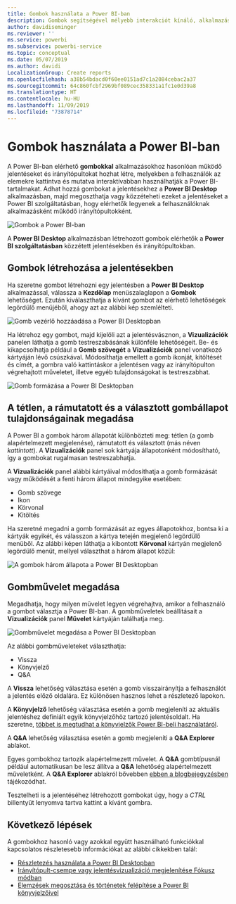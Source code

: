 ```yaml
---
title: Gombok használata a Power BI-ban
description: Gombok segítségével mélyebb interakciót kínáló, alkalmazásként működő jelentéseket és irányítópultokat hozhat létre a Power BI Desktop alkalmazásban
author: davidiseminger
ms.reviewer: ''
ms.service: powerbi
ms.subservice: powerbi-service
ms.topic: conceptual
ms.date: 05/07/2019
ms.author: davidi
LocalizationGroup: Create reports
ms.openlocfilehash: a38b54bdacd0f60ee0151ad7c1a2084cebac2a37
ms.sourcegitcommit: 64c860fcbf2969bf089cec358331a1fc1e0d39a8
ms.translationtype: HT
ms.contentlocale: hu-HU
ms.lasthandoff: 11/09/2019
ms.locfileid: "73878714"
---
```

# <a name="using-buttons-in-power-bi"></a>Gombok használata a Power BI-ban
A Power BI-ban elérhető **gombokkal** alkalmazásokhoz hasonlóan működő jelentéseket és irányítópultokat hozhat létre, melyekben a felhasználók az elemekre kattintva és mutatva interaktívabban használhatják a Power BI-tartalmakat. Adhat hozzá gombokat a jelentésekhez a **Power BI Desktop** alkalmazásban, majd megoszthatja vagy közzéteheti ezeket a jelentéseket a Power BI szolgáltatásban, hogy elérhetők legyenek a felhasználóknak alkalmazásként működő irányítópultokként.

![Gombok a Power BI-ban](media/desktop-buttons/desktop-buttons_01.png)

A **Power BI Desktop** alkalmazásban létrehozott gombok elérhetők a **Power BI szolgáltatásban** közzétett jelentésekben és irányítópultokban.

## <a name="creating-buttons-in-reports"></a>Gombok létrehozása a jelentésekben
Ha szeretne gombot létrehozni egy jelentésben a **Power BI Desktop** alkalmazással, válassza a **Kezdőlap** menüszalaglapon a **Gombok** lehetőséget. Ezután kiválaszthatja a kívánt gombot az elérhető lehetőségek legördülő menüjéből, ahogy azt az alábbi kép szemlélteti. 

![Gomb vezérlő hozzáadása a Power BI Desktopban](media/desktop-buttons/desktop-buttons_02.png)

Ha létrehoz egy gombot, majd kijelöli azt a jelentésvásznon, a **Vizualizációk** panelen láthatja a gomb testreszabásának különféle lehetőségeit. Be- és kikapcsolhatja például a **Gomb szövegét** a **Vizualizációk** panel vonatkozó kártyáján lévő csúszkával. Módosíthatja emellett a gomb ikonját, kitöltését és címét, a gombra való kattintáskor a jelentésen vagy az irányítópulton végrehajtott műveletet, illetve egyéb tulajdonságokat is testreszabhat.

![Gomb formázása a Power BI Desktopban](media/desktop-buttons/desktop-buttons_03.png)

## <a name="set-button-properties-when-idle-hovered-over-or-selected"></a>A tétlen, a rámutatott és a választott gombállapot tulajdonságainak megadása

A Power BI a gombok három állapotát különbözteti meg: tétlen (a gomb alapértelmezett megjelenése), rámutatott és választott (más néven *kattintott*). A **Vizualizációk** panel sok kártyája állapotonként módosítható, így a gombokat rugalmasan testreszabhatja.

A **Vizualizációk** panel alábbi kártyáival módosíthatja a gomb formázását vagy működését a fenti három állapot mindegyike esetében:

* Gomb szövege
* Ikon
* Körvonal
* Kitöltés

Ha szeretné megadni a gomb formázását az egyes állapotokhoz, bontsa ki a kártyák egyikét, és válasszon a kártya tetején megjelenő legördülő menüből. Az alábbi képen láthatja a kibontott **Körvonal** kártyán megjelenő legördülő menüt, mellyel választhat a három állapot közül:

![A gombok három állapota a Power BI Desktopban](media/desktop-buttons/desktop-buttons_04.png)


## <a name="select-the-action-for-a-button"></a>Gombművelet megadása

Megadhatja, hogy milyen művelet legyen végrehajtva, amikor a felhasználó a gombot választja a Power BI-ban. A gombműveletek beállításait a **Vizualizációk** panel **Művelet** kártyáján találhatja meg.

![Gombművelet megadása a Power BI Desktopban](media/desktop-buttons/desktop-buttons_05.png)

Az alábbi gombműveleteket választhatja:

* Vissza
* Könyvjelző
* Q&A

A **Vissza** lehetőség választása esetén a gomb visszairányítja a felhasználót a jelentés előző oldalára. Ez különösen hasznos lehet a részletező lapokon.

A **Könyvjelző** lehetőség választása esetén a gomb megjeleníti az aktuális jelentéshez definiált egyik könyvjelzőhöz tartozó jelentésoldalt. Ha szeretne, [többet is megtudhat a könyvjelzők Power BI-beli használatáról](desktop-bookmarks.md). 

A **Q&A** lehetőség választása esetén a gomb megjeleníti a **Q&A Explorer** ablakot. 

Egyes gombokhoz tartozik alapértelmezett művelet. A **Q&A** gombtípusnál például automatikusan be lesz állítva a **Q&A** lehetőség alapértelmezett műveletként. A **Q&A Explorer** ablakról bővebben [ebben a blogbejegyzésben](https://powerbi.microsoft.com/blog/power-bi-desktop-april-2018-feature-summary/#Q&AExplorer) tájékozódhat.

Tesztelheti is a jelentéséhez létrehozott gombokat úgy, hogy a *CTRL* billentyűt lenyomva tartva kattint a kívánt gombra. 

## <a name="next-steps"></a>Következő lépések
A gombokhoz hasonló vagy azokkal együtt használható funkciókkal kapcsolatos részletesebb információkat az alábbi cikkekben talál:

* [Részletezés használata a Power BI Desktopban](desktop-drillthrough.md)
* [Irányítópult-csempe vagy jelentésvizualizáció megjelenítése Fókusz módban](consumer/end-user-focus.md)
* [Elemzések megosztása és történetek felépítése a Power BI könyvjelzőivel](desktop-bookmarks.md)

